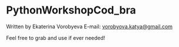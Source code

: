 # PythonWorkshopCod_bra

Written by Ekaterina Vorobyeva 
E-mail: vorobyova.katya@gmail.com

Feel free to grab and use if ever needed!

